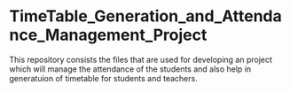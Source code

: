 # TimeTable_Generation_and_Attendance_Management_Project
This repository consists the files that are used for developing an project which will manage the attendance of the students and also help in generatuion of timetable for students and teachers.
